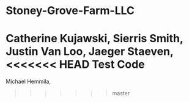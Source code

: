 # Stoney-Grove-Farm-LLC
Catherine Kujawski,
Sierris Smith,
Justin Van Loo,
Jaeger Staeven,
<<<<<<< HEAD
Test Code
=======
Michael Hemmila,
>>>>>>> master
